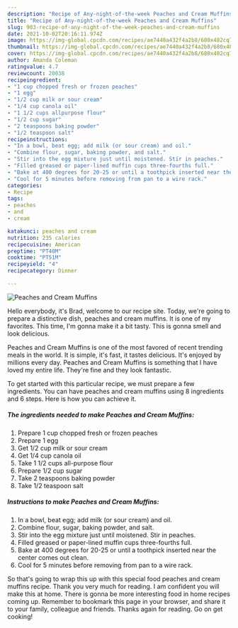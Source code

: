 ```yaml
---
description: "Recipe of Any-night-of-the-week Peaches and Cream Muffins"
title: "Recipe of Any-night-of-the-week Peaches and Cream Muffins"
slug: 903-recipe-of-any-night-of-the-week-peaches-and-cream-muffins
date: 2021-10-02T20:16:11.974Z
image: https://img-global.cpcdn.com/recipes/ae7440a432f4a2b8/680x482cq70/peaches-and-cream-muffins-recipe-main-photo.jpg
thumbnail: https://img-global.cpcdn.com/recipes/ae7440a432f4a2b8/680x482cq70/peaches-and-cream-muffins-recipe-main-photo.jpg
cover: https://img-global.cpcdn.com/recipes/ae7440a432f4a2b8/680x482cq70/peaches-and-cream-muffins-recipe-main-photo.jpg
author: Amanda Coleman
ratingvalue: 4.7
reviewcount: 20038
recipeingredient:
- "1 cup chopped fresh or frozen peaches"
- "1 egg"
- "1/2 cup milk or sour cream"
- "1/4 cup canola oil"
- "1 1/2 cups allpurpose flour"
- "1/2 cup sugar"
- "2 teaspoons baking powder"
- "1/2 teaspoon salt"
recipeinstructions:
- "In a bowl, beat egg; add milk (or sour cream) and oil."
- "Combine flour, sugar, baking powder, and salt."
- "Stir into the egg mixture just until moistened. Stir in peaches."
- "Filled greased or paper-lined muffin cups three-fourths full."
- "Bake at 400 degrees for 20-25 or until a toothpick inserted near the center comes out clean."
- "Cool for 5 minutes before removing from pan to a wire rack."
categories:
- Recipe
tags:
- peaches
- and
- cream

katakunci: peaches and cream 
nutrition: 235 calories
recipecuisine: American
preptime: "PT40M"
cooktime: "PT51M"
recipeyield: "4"
recipecategory: Dinner

---
```



![Peaches and Cream Muffins](https://img-global.cpcdn.com/recipes/ae7440a432f4a2b8/680x482cq70/peaches-and-cream-muffins-recipe-main-photo.jpg)

Hello everybody, it's Brad, welcome to our recipe site. Today, we're going to prepare a distinctive dish, peaches and cream muffins. It is one of my favorites. This time, I'm gonna make it a bit tasty. This is gonna smell and look delicious.

Peaches and Cream Muffins is one of the most favored of recent trending meals in the world. It is simple, it's fast, it tastes delicious. It's enjoyed by millions every day. Peaches and Cream Muffins is something that I have loved my entire life. They're fine and they look fantastic.




To get started with this particular recipe, we must prepare a few ingredients. You can have peaches and cream muffins using 8 ingredients and 6 steps. Here is how you can achieve it.

<!--inarticleads1-->

##### The ingredients needed to make Peaches and Cream Muffins:

1. Prepare 1 cup chopped fresh or frozen peaches
1. Prepare 1 egg
1. Get 1/2 cup milk or sour cream
1. Get 1/4 cup canola oil
1. Take 1 1/2 cups all-purpose flour
1. Prepare 1/2 cup sugar
1. Take 2 teaspoons baking powder
1. Take 1/2 teaspoon salt




<!--inarticleads2-->

##### Instructions to make Peaches and Cream Muffins:

1. In a bowl, beat egg; add milk (or sour cream) and oil.
1. Combine flour, sugar, baking powder, and salt.
1. Stir into the egg mixture just until moistened. Stir in peaches.
1. Filled greased or paper-lined muffin cups three-fourths full.
1. Bake at 400 degrees for 20-25 or until a toothpick inserted near the center comes out clean.
1. Cool for 5 minutes before removing from pan to a wire rack.




So that's going to wrap this up with this special food peaches and cream muffins recipe. Thank you very much for reading. I am confident you will make this at home. There is gonna be more interesting food in home recipes coming up. Remember to bookmark this page in your browser, and share it to your family, colleague and friends. Thanks again for reading. Go on get cooking!
